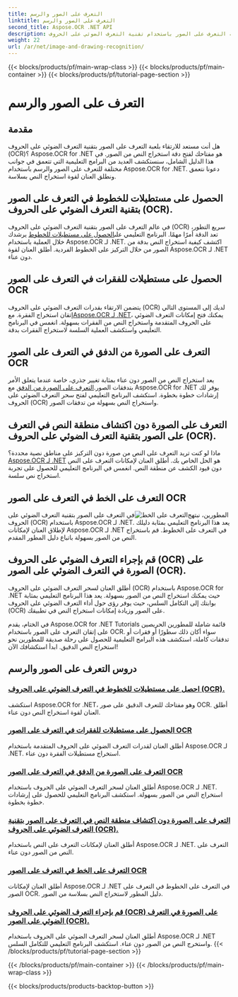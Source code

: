 ```yaml
---
title: التعرف على الصور والرسم
linktitle: التعرف على الصور والرسم
second_title: Aspose.OCR .NET API
description: أطلق العنان لدقة التعرف على الصور باستخدام تقنية التعرف الضوئي على الحروف (OCR) باستخدام Aspose.OCR لـ .NET. يمكنك استخراج النص من الصور بسهولة، سواء كان ذلك سطورًا أو فقرات أو تدفقات كاملة.
weight: 22
url: /ar/net/image-and-drawing-recognition/
---
```


{{< blocks/products/pf/main-wrap-class >}}
{{< blocks/products/pf/main-container >}}
{{< blocks/products/pf/tutorial-page-section >}}

# التعرف على الصور والرسم

## مقدمة

هل أنت مستعد للارتقاء بلعبة التعرف على الصور بتقنية التعرف الضوئي على الحروف (OCR)؟ Aspose.OCR for .NET هو مفتاحك لفتح دقة استخراج النص من الصور. في هذا الدليل الشامل، سنستكشف العديد من البرامج التعليمية التي تتعمق في جوانب مختلفة للتعرف على الصور والرسم باستخدام Aspose.OCR for .NET. دعونا نتعمق ونطلق العنان لقوة استخراج النص بسلاسة.

## الحصول على مستطيلات للخطوط في التعرف على الصور بتقنية التعرف الضوئي على الحروف (OCR).

 في عالم التعرف على الصور بتقنية التعرف الضوئي على الحروف (OCR) سريع التطور، تعد الدقة أمرًا مهمًا. البرنامج التعليمي على[الحصول على مستطيلات للخطوط](./get-rectangles-for-lines/) يرشدك خلال العملية باستخدام Aspose.OCR لـ .NET. اكتشف كيفية استخراج النص بدقة من الصور من خلال التركيز على الخطوط الفردية. أطلق العنان لقوة Aspose.OCR لـ .NET دون عناء.

## الحصول على مستطيلات للفقرات في التعرف على الصور OCR

 يتضمن الارتقاء بقدرات التعرف الضوئي على الحروف (OCR) لديك إلى المستوى التالي إتقان استخراج الفقرة. مع[Aspose.OCR لـ .NET](./get-rectangles-for-paragraphs/)، يمكنك فتح إمكانات التعرف الضوئي على الحروف المتقدمة واستخراج النص من الفقرات بسهولة. انغمس في البرنامج التعليمي واستكشف العملية السلسة لاستخراج الفقرات بدقة.

## التعرف على الصورة من الدفق في التعرف على الصور OCR

 يعد استخراج النص من الصور دون عناء بمثابة تغيير جذري، خاصة عندما يتعلق الأمر بتدفقات الصور.[التعرف على الصورة من الدفق](./recognize-image-from-stream/) مع Aspose.OCR for .NET يوفر لك إرشادات خطوة بخطوة. استكشف البرنامج التعليمي لفتح سحر التعرف الضوئي على الحروف (OCR) واستخراج النص بسهولة من تدفقات الصور.

## التعرف على الصورة دون اكتشاف منطقة النص في التعرف على الصور بتقنية التعرف الضوئي على الحروف (OCR).

 ماذا لو كنت تريد التعرف على النص من صورة دون التركيز على مناطق نصية محددة؟[Aspose.OCR لـ .NET](./recognize-image-without-text-area-detection/) هو الحل الخاص بك. أطلق العنان لإمكانات التعرف على النص دون قيود الكشف عن منطقة النص. انغمس في البرنامج التعليمي للحصول على تجربة استخراج نص سلسة.

## التعرف على الخط في التعرف على الصور OCR

 المطورين، نبتهج![التعرف على الخط](./recognize-line/)في التعرف على الصور بتقنية التعرف الضوئي على الحروف (OCR) باستخدام Aspose.OCR لـ .NET. يعد هذا البرنامج التعليمي بمثابة دليلك لإطلاق العنان لإمكانات Aspose.OCR لـ .NET في التعرف على الخطوط. قم باستخراج النص من الصور بسهولة باتباع دليل المطور المقدم.

## قم بإجراء التعرف الضوئي على الحروف (OCR) على الصورة في التعرف الضوئي على الصور (OCR).
أطلق العنان لسحر التعرف الضوئي على الحروف (OCR) باستخدام Aspose.OCR for .NET حيث يمكنك استخراج النص من الصور بسهولة. يعد هذا البرنامج التعليمي بمثابة بوابتك إلى التكامل السلس، حيث يوفر رؤى حول أداء التعرف الضوئي على الحروف (OCR) على الصور وزيادة إمكانات استخراج النص في تطبيقك.

في الختام، يقدم Aspose.OCR for .NET Tutorials قائمة شاملة للمطورين الحريصين على إتقان التعرف على الصور باستخدام OCR. سواء أكان ذلك سطورًا أو فقرات أو تدفقات كاملة، استكشف هذه البرامج التعليمية للحصول على رحلة صديقة للمطورين نحو استخراج النص الدقيق. ابدأ استكشافك الآن!
## دروس التعرف على الصور والرسم
### [احصل على مستطيلات للخطوط في التعرف الضوئي على الحروف (OCR).](./get-rectangles-for-lines/)
استكشف Aspose.OCR for .NET، وهو مفتاحك للتعرف الدقيق على صور OCR. أطلق العنان لقوة استخراج النص دون عناء.
### [الحصول على مستطيلات للفقرات في التعرف على الصور OCR](./get-rectangles-for-paragraphs/)
أطلق العنان لقدرات التعرف الضوئي على الحروف المتقدمة باستخدام Aspose.OCR لـ .NET. استخراج مستطيلات الفقرة دون عناء.
### [التعرف على الصورة من الدفق في التعرف على الصور OCR](./recognize-image-from-stream/)
أطلق العنان لسحر التعرف الضوئي على الحروف باستخدام Aspose.OCR لـ .NET. استخراج النص من الصور بسهولة. استكشف البرنامج التعليمي للحصول على إرشادات خطوة بخطوة.
### [التعرف على الصورة دون اكتشاف منطقة النص في التعرف على الصور بتقنية التعرف الضوئي على الحروف (OCR).](./recognize-image-without-text-area-detection/)
أطلق العنان لإمكانات التعرف على النص باستخدام Aspose.OCR لـ .NET. التعرف على النص من الصور دون عناء.
### [التعرف على الخط في التعرف على الصور OCR](./recognize-line/)
أطلق العنان لإمكانات Aspose.OCR لـ .NET في التعرف على الخطوط في التعرف على الصور OCR. دليل المطور لاستخراج النص بسلاسة من الصور.
### [قم بإجراء التعرف الضوئي على الحروف (OCR) على الصورة في التعرف الضوئي على الصور (OCR).](./perform-ocr-on-image/)
أطلق العنان لسحر التعرف الضوئي على الحروف باستخدام Aspose.OCR لـ .NET واستخرج النص من الصور دون عناء. استكشف البرنامج التعليمي للتكامل السلس.
{{< /blocks/products/pf/tutorial-page-section >}}

{{< /blocks/products/pf/main-container >}}
{{< /blocks/products/pf/main-wrap-class >}}

{{< blocks/products/products-backtop-button >}}
